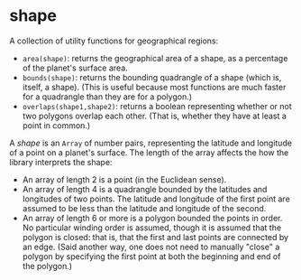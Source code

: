 shape
=====

A collection of utility functions for geographical regions:

*   `area(shape)`: returns the geographical area of a shape, as a percentage of
    the planet's surface area.
*   `bounds(shape)`: returns the bounding quadrangle of a shape (which is,
    itself, a shape). (This is useful because most functions are much faster
    for a quadrangle than they are for a polygon.)
*   `overlaps(shape1,shape2)`: returns a boolean representing whether or not
    two polygons overlap each other. (That is, whether they have at least a
    point in common.)

A *shape* is an `Array` of number pairs, representing the latitude and
longitude of a point on a planet's surface. The length of the array affects the
how the library interprets the shape:

*   An array of length 2 is a point (in the Euclidean sense).
*   An array of length 4 is a quadrangle bounded by the latitudes and
    longitudes of two points. The latitude and longitude of the first point are
    assumed to be less than the latitude and longitude of the second.
*   An array of length 6 or more is a polygon bounded the points in order. No
    particular winding order is assumed, though it is assumed that the polygon
    is closed: that is, that the first and last points are connected by an
    edge. (Said another way, one does not need to manually "close" a polygon by
    specifying the first point at both the beginning and end of the polygon.)

